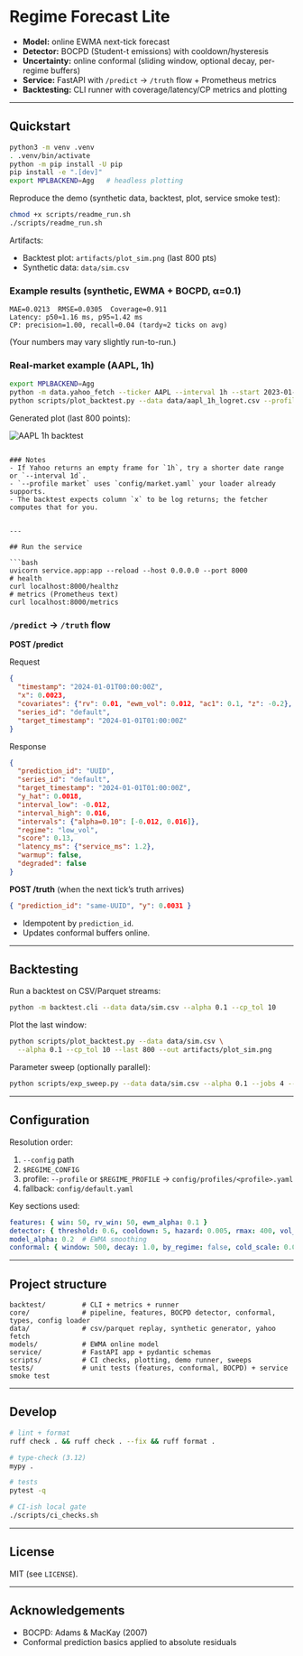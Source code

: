 
# Regime Forecast Lite

- **Model:** online EWMA next-tick forecast  
- **Detector:** BOCPD (Student-t emissions) with cooldown/hysteresis  
- **Uncertainty:** online conformal (sliding window, optional decay, per-regime buffers)  
- **Service:** FastAPI with `/predict` → `/truth` flow + Prometheus metrics  
- **Backtesting:** CLI runner with coverage/latency/CP metrics and plotting

---

## Quickstart

```bash
python3 -m venv .venv
. .venv/bin/activate
python -m pip install -U pip
pip install -e ".[dev]"
export MPLBACKEND=Agg   # headless plotting
````

Reproduce the demo (synthetic data, backtest, plot, service smoke test):

```bash
chmod +x scripts/readme_run.sh
./scripts/readme_run.sh
```

Artifacts:

* Backtest plot: `artifacts/plot_sim.png` (last 800 pts)
* Synthetic data: `data/sim.csv`

### Example results (synthetic, EWMA + BOCPD, α=0.1)

```
MAE=0.0213  RMSE=0.0305  Coverage=0.911
Latency: p50≈1.16 ms, p95≈1.42 ms
CP: precision=1.00, recall≈0.04 (tardy≈2 ticks on avg)
```

(Your numbers may vary slightly run-to-run.)

### Real-market example (AAPL, 1h)
```bash
export MPLBACKEND=Agg
python -m data.yahoo_fetch --ticker AAPL --interval 1h --start 2023-01-01 --out data/aapl_1h_logret.csv
python scripts/plot_backtest.py --data data/aapl_1h_logret.csv --profile market --alpha 0.1 --cp_tol 10 --last 800 --out artifacts/plot_aapl.png
````

Generated plot (last 800 points):

![AAPL 1h backtest](artifacts/plot_AAPL.png)

```

### Notes
- If Yahoo returns an empty frame for `1h`, try a shorter date range or `--interval 1d`.
- `--profile market` uses `config/market.yaml` your loader already supports.
- The backtest expects column `x` to be log returns; the fetcher computes that for you.


---

## Run the service

```bash
uvicorn service.app:app --reload --host 0.0.0.0 --port 8000
# health
curl localhost:8000/healthz
# metrics (Prometheus text)
curl localhost:8000/metrics
```

### `/predict` → `/truth` flow

**POST /predict**

Request

```json
{
  "timestamp": "2024-01-01T00:00:00Z",
  "x": 0.0023,
  "covariates": {"rv": 0.01, "ewm_vol": 0.012, "ac1": 0.1, "z": -0.2},
  "series_id": "default",
  "target_timestamp": "2024-01-01T01:00:00Z"
}
```

Response

```json
{
  "prediction_id": "UUID",
  "series_id": "default",
  "target_timestamp": "2024-01-01T01:00:00Z",
  "y_hat": 0.0018,
  "interval_low": -0.012,
  "interval_high": 0.016,
  "intervals": {"alpha=0.10": [-0.012, 0.016]},
  "regime": "low_vol",
  "score": 0.13,
  "latency_ms": {"service_ms": 1.2},
  "warmup": false,
  "degraded": false
}
```

**POST /truth** (when the next tick’s truth arrives)

```json
{ "prediction_id": "same-UUID", "y": 0.0031 }
```

* Idempotent by `prediction_id`.
* Updates conformal buffers online.

---

## Backtesting

Run a backtest on CSV/Parquet streams:

```bash
python -m backtest.cli --data data/sim.csv --alpha 0.1 --cp_tol 10
```

Plot the last window:

```bash
python scripts/plot_backtest.py --data data/sim.csv \
  --alpha 0.1 --cp_tol 10 --last 800 --out artifacts/plot_sim.png
```

Parameter sweep (optionally parallel):

```bash
python scripts/exp_sweep.py --data data/sim.csv --alpha 0.1 --jobs 4 --smoke 20 --out sweep.jsonl
```

---

## Configuration

Resolution order:

1. `--config` path
2. `$REGIME_CONFIG`
3. profile: `--profile` or `$REGIME_PROFILE` → `config/profiles/<profile>.yaml`
4. fallback: `config/default.yaml`

Key sections used:

```yaml
features: { win: 50, rv_win: 50, ewm_alpha: 0.1 }
detector: { threshold: 0.6, cooldown: 5, hazard: 0.005, rmax: 400, vol_threshold: 0.02 }
model_alpha: 0.2  # EWMA smoothing
conformal: { window: 500, decay: 1.0, by_regime: false, cold_scale: 0.01, alpha_main: 0.1, alphas: [0.1] }
```

---

## Project structure

```
backtest/         # CLI + metrics + runner
core/             # pipeline, features, BOCPD detector, conformal, types, config loader
data/             # csv/parquet replay, synthetic generator, yahoo fetch
models/           # EWMA online model
service/          # FastAPI app + pydantic schemas
scripts/          # CI checks, plotting, demo runner, sweeps
tests/            # unit tests (features, conformal, BOCPD) + service smoke test
```

---

## Develop

```bash
# lint + format
ruff check . && ruff check . --fix && ruff format .

# type-check (3.12)
mypy .

# tests
pytest -q

# CI-ish local gate
./scripts/ci_checks.sh
```

---

## License

MIT (see `LICENSE`).

---

## Acknowledgements

* BOCPD: Adams & MacKay (2007)
* Conformal prediction basics applied to absolute residuals
